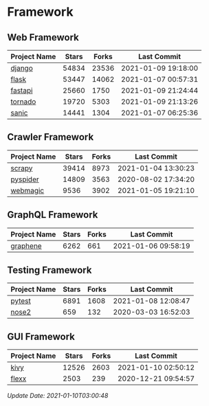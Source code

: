 # Framework

## Web Framework
| Project Name | Stars | Forks | Last Commit |
| ------------ | ----- | ----- | ----------- |
| [django](https://github.com/django/django) | 54834 | 23536 | 2021-01-09 19:18:00 |
| [flask](https://github.com/pallets/flask) | 53447 | 14062 | 2021-01-07 00:57:31 |
| [fastapi](https://github.com/tiangolo/fastapi) | 25660 | 1750 | 2021-01-09 21:24:44 |
| [tornado](https://github.com/tornadoweb/tornado) | 19720 | 5303 | 2021-01-09 21:13:26 |
| [sanic](https://github.com/sanic-org/sanic) | 14441 | 1304 | 2021-01-07 06:25:36 |

## Crawler Framework
| Project Name | Stars | Forks | Last Commit |
| ------------ | ----- | ----- | ----------- |
| [scrapy](https://github.com/scrapy/scrapy) | 39414 | 8973 | 2021-01-04 13:30:23 |
| [pyspider](https://github.com/binux/pyspider) | 14809 | 3563 | 2020-08-02 17:34:20 |
| [webmagic](https://github.com/code4craft/webmagic) | 9536 | 3902 | 2021-01-05 19:21:10 |

## GraphQL Framework
| Project Name | Stars | Forks | Last Commit |
| ------------ | ----- | ----- | ----------- |
| [graphene](https://github.com/graphql-python/graphene) | 6262 | 661 | 2021-01-06 09:58:19 |

## Testing Framework
| Project Name | Stars | Forks | Last Commit |
| ------------ | ----- | ----- | ----------- |
| [pytest](https://github.com/pytest-dev/pytest) | 6891 | 1608 | 2021-01-08 12:08:47 |
| [nose2](https://github.com/nose-devs/nose2) | 659 | 132 | 2020-03-03 16:52:03 |

## GUI Framework
| Project Name | Stars | Forks | Last Commit |
| ------------ | ----- | ----- | ----------- |
| [kivy](https://github.com/kivy/kivy) | 12526 | 2603 | 2021-01-10 02:50:12 |
| [flexx](https://github.com/flexxui/flexx) | 2503 | 239 | 2020-12-21 09:54:57 |

*Update Date: 2021-01-10T03:00:48*